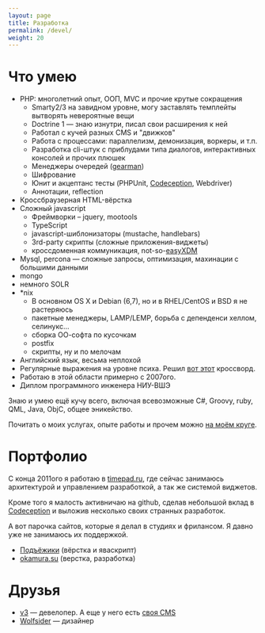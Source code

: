 ```yaml
---
layout: page
title: Разработка
permalink: /devel/
weight: 20
---
```


# Что умею

* PHP: многолетний опыт, ООП, MVC и прочие крутые сокращения
  * Smarty2/3 на завидном уровне, могу заставлять темплейты вытворять невероятные вещи
  * Doctrine 1 — знаю изнутри, писал свои расширения к ней
  * Работал с кучей разных CMS и "движков"
  * Работа с процессами: параллелизм, демонизация, воркеры, и т.п.
  * Разработка cli-штук с приблудами типа диалогов, интерактивных консолей и прочих плюшек
  * Менеджеры очередей ([gearman](http://gearman.org/))
  * Шифрование
  * Юнит и акцептанс тесты (PHPUnit, [Codeception](http://codeception.com/), Webdriver)
  * Аннотации, reflection
* Кроссбраузерная HTML-вёрстка
* Сложный javascript
  * Фреймворки – jquery, mootools
  * TypeScript
  * javascript-шиблонизаторы (mustache, handlebars)
  * 3rd-party скрипты (сложные приложения-виджеты)
  * кроссдоменная коммуникация, not-so-[easyXDM](http://easyxdm.net/wp/)
* Mysql, percona — сложные запросы, оптимизация, махинации с большими данными
* mongo
* немного SOLR
* *nix
  * В основном OS X и Debian (6,7), но и в RHEL/CentOS​ и BSD я не растеряюсь
  * пакетные менеджеры, LAMP/LEMP, борьба с депенденси хеллом, селинукс...
  * сборка ОО-софта по кусочкам
  * postfix
  * скрипты, ну и по мелочам
* Английский язык, весьма неплохой
* Регулярные выражения на уровне психа. Решил [вот этот](http://habrahabr.ru/post/168591/) кроссворд.
* Работаю в этой области примерно с 2007ого.
* Диплом программного инженера НИУ-ВШЭ

Знаю и умею ещё кучу всего, включая всевозможные C#, Groovy, ruby, QML, Java, ObjC, общее эникейство.

Почитать о моих услугах, опыте работы и прочем можно [на моём круге](http://artyfarty.moikrug.ru/).

# Портфолио

C конца 2011ого я работаю в [timepad.ru](https://timepad.ru/), где сейчас занимаюсь архитектурой и управлением разработкой, а так же системой виджетов.

Кроме того я малость активничаю на github, сделав небольшой вклад в [Codeception](http://codeception.com/) и выложив несколько своих странных разработок.

А вот парочка сайтов, которые я делал в студиях и фрилансом. Я давно уже не занимаюсь их поддержкой.

* [Подъёжики](http://podegiki.ru/) (вёрстка и яваскрипт)
* [okamura.su](http://okamura.su) (верстка, разработка)

# Друзья

* [v3](http://varyen.ru/) — девелопер. А еще у него есть [своя CMS](http://jrcms.ru/)
* [Wolfsider](https://vk.com/zukerberg) — дизайнер
